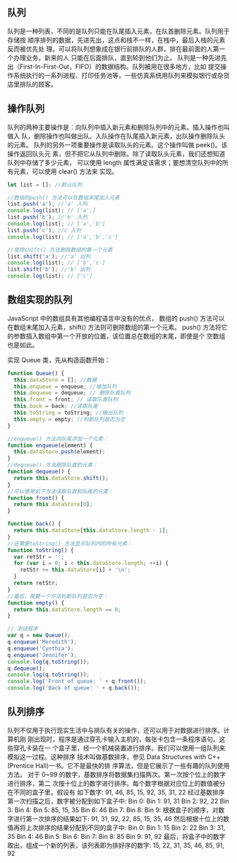 ## 队列

队列是一种列表，不同的是队列只能在队尾插入元素，在队首删除元素。队列用于存储按
顺序排列的数据，先进先出，这点和栈不一样，在栈中，最后入栈的元素反而被优先处
理。可以将队列想象成在银行前排队的人群，排在最前面的人第一个办理业务，新来的人
只能在后面排队，直到轮到他们为止。
队列是一种先进先出（First-In-First-Out，FIFO）的数据结构。队列被用在很多地方，比如
提交操作系统执行的一系列进程、打印任务池等，一些仿真系统用队列来模拟银行或杂货
店里排队的顾客。

## 操作队列

队列的两种主要操作是：向队列中插入新元素和删除队列中的元素。插入操作也叫做入
队，删除操作也叫做出队。入队操作在队尾插入新元素，出队操作删除队头的元素。
队列的另外一项重要操作是读取队头的元素。这个操作叫做 peek()。该操作返回队头元
素，但不把它从队列中删除。除了读取队头元素，我们还想知道队列中存储了多少元素，
可以使用 length 属性满足该需求；要想清空队列中的所有元素，可以使用 clear() 方法来
实现。

```js
let list = []; //默认队列

//数组的push() 方法可以在数组末尾加入元素
list.push('a'); //'a' 入列
console.log(list); // ['a',]
list.push('b'); //'b' 入列
console.log(list); // ['a','b']
list.push('c'); //c 入列
console.log(list); // ['a','b','c']

//使用shift() 方法删除数组的第一个元素
list.shift('a'); //'a' 出列
console.log(list); // ['b','c']
list.shift('b'); //'b' 出列
console.log(list); // ['c']
```

## 数组实现的队列

JavaScript 中的数组具有其他编程语言中没有的优点，
数组的 push() 方法可以在数组末尾加入元素，shift() 方法则可删除数组的第一个元素。
push() 方法将它的参数插入数组中第一个开放的位置，该位置总在数组的末尾，即使是个
空数组也是如此。

实现 Queue 类，先从构造函数开始：

```js
function Queue() {
  this.dataStore = []; //数据
  this.enqueue = enqueue; //增加队列
  this.dequeue = dequeue; // 删除队首队列
  this.front = front; // 读取队首队列
  this.back = back; //读取队尾
  this.toString = toString; //输出队列
  this.empty = empty; //判断队列是否为空
}

//enqueue() 方法向队尾添加一个元素：
function enqueue(element) {
  this.dataStore.push(element);
}
//dequeue() 方法删除队首的元素：
function dequeue() {
  return this.dataStore.shift();
}
//可以使用如下方法读取队首和队尾的元素：
function front() {
  return this.dataStore[0];
}

function back() {
  return this.dataStore[this.dataStore.length - 1];
}
//还需要toString() 方法显示队列内的所有元素：
function toString() {
  var retStr = '';
  for (var i = 0; i < this.dataStore.length; ++i) {
    retStr += this.dataStore[i] + '\n';
  }
  return retStr;
}
//最后，需要一个方法判断队列是否为空：
function empty() {
  return this.dataStore.length == 0;
}

// 测试程序
var q = new Queue();
q.enqueue('Meredith');
q.enqueue('Cynthia');
q.enqueue('Jennifer');
console.log(q.toString());
q.dequeue();
console.log(q.toString());
console.log('Front of queue: ' + q.front());
console.log('Back of queue: ' + q.back());
```

## 队列排序

队列不仅用于执行现实生活中与排队有关的操作，还可以用于对数据进行排序。计算机刚 刚出现时，程序是通过穿孔卡输入主机的，每张卡包含一条程序语句。这些穿孔卡装在一 个盒子里，经一个机械装置进行排序。我们可以使用一组队列来模拟这一过程。这种排序 技术叫做基数排序，参见 Data Structures with C++(Prentice Hall)一书。它不是最快的排 序算法，但是它展示了一些有趣的队列使用方法。
对于 0~99 的数字，基数排序将数据集扫描两次。第一次按个位上的数字进行排序，第二 次按十位上的数字进行排序。每个数字根据对应位上的数值被分在不同的盒子里。假设有 如下数字:
91, 46, 85, 15, 92, 35, 31, 22
经过基数排序第一次扫描之后，数字被分配到如下盒子中:
Bin 0:
Bin 1: 91, 31
Bin 2: 92, 22
Bin 3:
Bin 4:
Bin 5: 85, 15, 35
Bin 6: 46
Bin 7:
Bin 8:
Bin 9:
根据盒子的顺序，对数字进行第一次排序的结果如下:
91, 31, 92, 22, 85, 15, 35, 46
然后根据十位上的数值再将上次排序的结果分配到不同的盒子中:
Bin 0:
Bin 1: 15
Bin 2: 22
Bin 3: 31, 35
Bin 4: 46
Bin 5:
Bin 6:
Bin 7:
Bin 8: 85
Bin 9: 91, 92
最后，将盒子中的数字取出，组成一个新的列表，该列表即为排好序的数字:
15, 22, 31, 35, 46, 85, 91, 92
